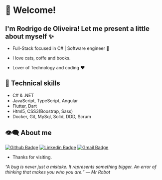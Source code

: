 # :pushpin: Welcome!
## I'm Rodrigo de Oliveira! Let me present a little about myself ✨

- Full-Stack focused in C#  | Software engineer :robot:

- I love cats, coffe and books. 

- Lover of Technology and coding :heart:

## :triangular_flag_on_post: Technical skills

- C# & .NET
- JavaScript, TypeScript, Angular
- Flutter, Dart
- Html5, CSS3(Boostrap, Sass)
- Docker, Git, MySql, Solid, DDD, Scrum

## :eye_speech_bubble: About me 

[![Github Badge](https://img.shields.io/badge/-Github-000?style=flat-square&logo=Github&logoColor=white&link=https://github.com/rodrigodotnet)](https://github.com/rodrigodotnet)
[![Linkedin Badge](https://img.shields.io/badge/-LinkedIn-blue?style=flat-square&logo=Linkedin&logoColor=white&link=https://www.linkedin.com/in/rodrigodotnet/)](https://www.linkedin.com/in/rodrigodotnet/)
[![Gmail Badge](https://img.shields.io/badge/-Gmail-c14438?style=flat-square&logo=Gmail&logoColor=white&link=mailto:rodrigodotnet@gmail.com)](mailto:rodrigodotnet@gmail.com)


- Thanks for visiting. 

<i>“A bug is never just a mistake. It represents something bigger. An error of thinking that makes you who you are.”
― Mr Robot</i>
